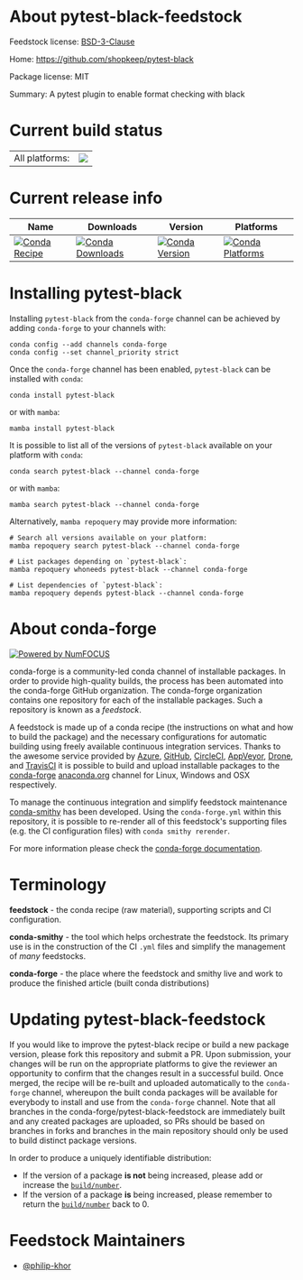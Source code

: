 About pytest-black-feedstock
============================

Feedstock license: [BSD-3-Clause](https://github.com/conda-forge/pytest-black-feedstock/blob/main/LICENSE.txt)

Home: https://github.com/shopkeep/pytest-black

Package license: MIT

Summary: A pytest plugin to enable format checking with black

Current build status
====================


<table><tr><td>All platforms:</td>
    <td>
      <a href="https://dev.azure.com/conda-forge/feedstock-builds/_build/latest?definitionId=9241&branchName=main">
        <img src="https://dev.azure.com/conda-forge/feedstock-builds/_apis/build/status/pytest-black-feedstock?branchName=main">
      </a>
    </td>
  </tr>
</table>

Current release info
====================

| Name | Downloads | Version | Platforms |
| --- | --- | --- | --- |
| [![Conda Recipe](https://img.shields.io/badge/recipe-pytest--black-green.svg)](https://anaconda.org/conda-forge/pytest-black) | [![Conda Downloads](https://img.shields.io/conda/dn/conda-forge/pytest-black.svg)](https://anaconda.org/conda-forge/pytest-black) | [![Conda Version](https://img.shields.io/conda/vn/conda-forge/pytest-black.svg)](https://anaconda.org/conda-forge/pytest-black) | [![Conda Platforms](https://img.shields.io/conda/pn/conda-forge/pytest-black.svg)](https://anaconda.org/conda-forge/pytest-black) |

Installing pytest-black
=======================

Installing `pytest-black` from the `conda-forge` channel can be achieved by adding `conda-forge` to your channels with:

```
conda config --add channels conda-forge
conda config --set channel_priority strict
```

Once the `conda-forge` channel has been enabled, `pytest-black` can be installed with `conda`:

```
conda install pytest-black
```

or with `mamba`:

```
mamba install pytest-black
```

It is possible to list all of the versions of `pytest-black` available on your platform with `conda`:

```
conda search pytest-black --channel conda-forge
```

or with `mamba`:

```
mamba search pytest-black --channel conda-forge
```

Alternatively, `mamba repoquery` may provide more information:

```
# Search all versions available on your platform:
mamba repoquery search pytest-black --channel conda-forge

# List packages depending on `pytest-black`:
mamba repoquery whoneeds pytest-black --channel conda-forge

# List dependencies of `pytest-black`:
mamba repoquery depends pytest-black --channel conda-forge
```


About conda-forge
=================

[![Powered by
NumFOCUS](https://img.shields.io/badge/powered%20by-NumFOCUS-orange.svg?style=flat&colorA=E1523D&colorB=007D8A)](https://numfocus.org)

conda-forge is a community-led conda channel of installable packages.
In order to provide high-quality builds, the process has been automated into the
conda-forge GitHub organization. The conda-forge organization contains one repository
for each of the installable packages. Such a repository is known as a *feedstock*.

A feedstock is made up of a conda recipe (the instructions on what and how to build
the package) and the necessary configurations for automatic building using freely
available continuous integration services. Thanks to the awesome service provided by
[Azure](https://azure.microsoft.com/en-us/services/devops/), [GitHub](https://github.com/),
[CircleCI](https://circleci.com/), [AppVeyor](https://www.appveyor.com/),
[Drone](https://cloud.drone.io/welcome), and [TravisCI](https://travis-ci.com/)
it is possible to build and upload installable packages to the
[conda-forge](https://anaconda.org/conda-forge) [anaconda.org](https://anaconda.org/)
channel for Linux, Windows and OSX respectively.

To manage the continuous integration and simplify feedstock maintenance
[conda-smithy](https://github.com/conda-forge/conda-smithy) has been developed.
Using the ``conda-forge.yml`` within this repository, it is possible to re-render all of
this feedstock's supporting files (e.g. the CI configuration files) with ``conda smithy rerender``.

For more information please check the [conda-forge documentation](https://conda-forge.org/docs/).

Terminology
===========

**feedstock** - the conda recipe (raw material), supporting scripts and CI configuration.

**conda-smithy** - the tool which helps orchestrate the feedstock.
                   Its primary use is in the construction of the CI ``.yml`` files
                   and simplify the management of *many* feedstocks.

**conda-forge** - the place where the feedstock and smithy live and work to
                  produce the finished article (built conda distributions)


Updating pytest-black-feedstock
===============================

If you would like to improve the pytest-black recipe or build a new
package version, please fork this repository and submit a PR. Upon submission,
your changes will be run on the appropriate platforms to give the reviewer an
opportunity to confirm that the changes result in a successful build. Once
merged, the recipe will be re-built and uploaded automatically to the
`conda-forge` channel, whereupon the built conda packages will be available for
everybody to install and use from the `conda-forge` channel.
Note that all branches in the conda-forge/pytest-black-feedstock are
immediately built and any created packages are uploaded, so PRs should be based
on branches in forks and branches in the main repository should only be used to
build distinct package versions.

In order to produce a uniquely identifiable distribution:
 * If the version of a package **is not** being increased, please add or increase
   the [``build/number``](https://docs.conda.io/projects/conda-build/en/latest/resources/define-metadata.html#build-number-and-string).
 * If the version of a package **is** being increased, please remember to return
   the [``build/number``](https://docs.conda.io/projects/conda-build/en/latest/resources/define-metadata.html#build-number-and-string)
   back to 0.

Feedstock Maintainers
=====================

* [@philip-khor](https://github.com/philip-khor/)

